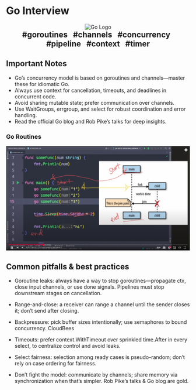 # Go Interview

<div align="center">
	<img src="https://kislayverma.com/wp-content/uploads/2020/07/gopher-go.jpg" alt="Go Logo" width="350" />
	<br>
	<b>
		<span style="font-size:1.5em;">#goroutines &nbsp; #channels &nbsp; #concurrency &nbsp; #pipeline &nbsp; #context &nbsp; #timer</span>
	</b>
</div>

## Important Notes

- Go’s concurrency model is based on goroutines and channels—master these for idiomatic Go.
- Always use context for cancellation, timeouts, and deadlines in concurrent code.
- Avoid sharing mutable state; prefer communication over channels.
- Use WaitGroups, errgroup, and select for robust coordination and error handling.
- Read the official Go blog and Rob Pike’s talks for deep insights.

### Go Routines

![Go Routines](./routines.png)

## Common pitfalls & best practices

- Goroutine leaks: always have a way to stop goroutines—propagate ctx, close input channels, or use done signals. Pipelines must stop downstream stages on cancellation.

- Range-and-close: a receiver can range a channel until the sender closes it; don’t send after closing.

- Backpressure: pick buffer sizes intentionally; use semaphores to bound concurrency.
  CloudBees

- Timeouts: prefer context.WithTimeout over sprinkled time.After in every select, to centralize control and avoid leaks.

- Select fairness: selection among ready cases is pseudo-random; don’t rely on case ordering for fairness.

- Don’t fight the model: communicate by channels; share memory via synchronization when that’s simpler. Rob Pike’s talks & Go blog are gold.
